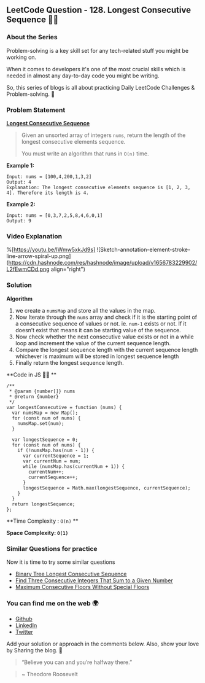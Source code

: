 ## LeetCode Question - 128. Longest Consecutive Sequence 🏃🏻

### About the Series

Problem-solving is a key skill set for any tech-related stuff you might be working on.

When it comes to developers it's one of the most crucial skills which is needed in almost any day-to-day code you might be writing.

So, this series of blogs is all about practicing Daily LeetCode Challenges & Problem-solving. 🚀

### Problem Statement 

[**Longest Consecutive Sequence**](https://leetcode.com/problems/longest-consecutive-sequence/)

> Given an unsorted array of integers `nums`, return the length of the longest consecutive elements sequence.
> 
> You must write an algorithm that runs in `O(n)` time.

**Example 1:**
```
Input: nums = [100,4,200,1,3,2]
Output: 4
Explanation: The longest consecutive elements sequence is [1, 2, 3, 4]. Therefore its length is 4.
```

**Example 2:**
```
Input: nums = [0,3,7,2,5,8,4,6,0,1]
Output: 9
```

### Video Explanation

%[https://youtu.be/IWmw5xkJd9s]
![Sketch-annotation-element-stroke-line-arrow-spiral-up.png](https://cdn.hashnode.com/res/hashnode/image/upload/v1656783229902/L2fEwmCDd.png align="right")


### Solution

**Algorithm**

1. we create a `numsMap` and store all the values in the map.
2. Now Iterate through the `nums` array and check if it is the starting point of a consecutive sequence of values or not. ie. `num-1` exists or not. If it doesn’t exist that means it can be starting value of the sequence.
3. Now check whether the next consecutive value exists or not in a while loop and increment the value of the current sequence length.
4. Compare the longest sequence length with the current sequence length whichever is maximum will be stored in longest sequence length
5. Finally return the longest sequence length.


**Code in JS 🧑‍💻 **

```
/**
 * @param {number[]} nums
 * @return {number}
 */
var longestConsecutive = function (nums) {
  var numsMap = new Map();
  for (const num of nums) {
    numsMap.set(num);
  }

  var longestSequence = 0;
  for (const num of nums) {
    if (!numsMap.has(num - 1)) {
      var currentSequence = 1;
      var currentNum = num;
      while (numsMap.has(currentNum + 1)) {
        currentNum++;
        currentSequence++;
      }
      longestSequence = Math.max(longestSequence, currentSequence);
    }
  }
  return longestSequence;
};
``` 

**Time Complexity : `O(n)` **

**Space Complexity: `O(1)`**

### Similar Questions for practice

Now it is time to try some similar questions
- [Binary Tree Longest Consecutive Sequence](https://leetcode.com/problems/binary-tree-longest-consecutive-sequence/)
- [Find Three Consecutive Integers That Sum to a Given Number](https://leetcode.com/problems/find-three-consecutive-integers-that-sum-to-a-given-number/)
- [Maximum Consecutive Floors Without Special Floors](https://leetcode.com/problems/maximum-consecutive-floors-without-special-floors/)


### You can find me on the web 🌍

- [Github](https://github.com/Souravdey777)
- [LinkedIn](https://www.linkedin.com/in/souravdey777)
- [Twitter](https://twitter.com/Souravdey777)


Add your solution or approach in the comments below. Also, show your love by Sharing the blog. 🤗 

> “Believe you can and you’re halfway there.”

> ~ Theodore Roosevelt


